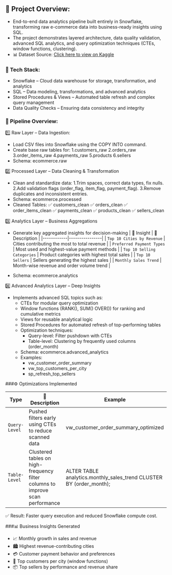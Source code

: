 #  

## 📌 Project Overview:
- End-to-end data analytics pipeline built entirely in Snowflake, transforming raw e-commerce data into business-ready insights using SQL.
- The project demonstrates layered architecture, data quality validation, advanced SQL analytics, and query optimization techniques (CTEs, window functions, clustering).
- 📊 Dataset Source: [Click here to view on Kaggle](https://www.kaggle.com/datasets/olistbr/brazilian-ecommerce?resource=download&select=olist_products_dataset.csv)

### 🧰 Tech Stack:

- Snowflake – Cloud data warehouse for storage, transformation, and analytics
- SQL – Data modeling, transformations, and advanced analytics
- Stored Procedures & Views – Automated table refresh and complex query management
- Data Quality Checks – Ensuring data consistency and integrity

### 🔄 Pipeline Overview:
1️⃣ Raw Layer – Data Ingestion:
- Load CSV files into Snowflake using the COPY INTO command.
- Create base raw tables for:
  1.customers_raw
  2.orders_raw
  3.order_items_raw
  4.payments_raw
  5.products
  6.sellers
- Schema: ecommerce.raw

2️⃣ Processed Layer – Data Cleaning & Transformation
- Clean and standardize data:
  1.Trim spaces, correct data types, fix nulls.
  2.Add validation flags (order_flag, item_flag, payment_flag).
  3.Remove duplicates and inconsistent entries.
- Schema: ecommerce.processed
- Cleaned Tables:
 ✅ customers_clean
 ✅ orders_clean
 ✅ order_items_clean
 ✅ payments_clean
 ✅ products_clean
 ✅ sellers_clean

3️⃣ Analytics Layer – Business Aggregations
- Generate key aggregated insights for decision-making
| 🧩  Insight | 📄 Description |
|------------|----------------|
| `Top 10 Cities by Revenue` | Cities contributing the most to total revenue |
| `Preferred Payment Types` | Most used and highest-value payment methods |
| `Top 10 Selling Categories` | Product categories with highest total sales |
| `Top 10 Sellers` | Sellers generating the highest sales |
| `Monthly Sales Trend` | Month-wise revenue and order volume trend |

- Schema: ecommerce.analytics

4️⃣ Advanced Analytics Layer – Deep Insights
- Implements advanced SQL topics such as:
  - CTEs for modular query optimization
  - Window functions (RANK(), SUM() OVER()) for ranking and cumulative metrics
  - Views for reusable analytical logic
  - Stored Procedures for automated refresh of top-performing tables
  - Optimization techniques:
       - Query-level: Filter pushdown with CTEs
       - Table-level: Clustering by frequently used columns (order_month)
  - Schema: ecommerce.advanced_analytics
  - Examples:
      - vw_customer_order_summary
      - vw_top_customers_per_city
      - sp_refresh_top_sellers

###⚙️ Optimizations Implemented

|       Type      |                    📄 Description                                              |                            Example                                 |
|-----------------|--------------------------------------------------------------------------------|---------------------------------------------------------------------|
|  `Query-Level`  |  Pushed filters early using CTEs to reduce scanned data                        | vw_customer_order_summary_optimized                                 |
|  `Table-Level`  |  Clustered tables on high-frequency filter columns to improve scan performance | ALTER TABLE analytics.monthly_sales_trend CLUSTER BY (order_month); |
✅ Result: Faster query execution and reduced Snowflake compute cost.

###📊 Business Insights Generated
- 📈 Monthly growth in sales and revenue
- 🏙️ Highest revenue-contributing cities
- 💳 Customer payment behavior and preferences
- 👥 Top customers per city (window functions)
- 📦 Top sellers by performance and revenue share

